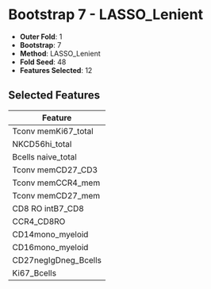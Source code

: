 # Bootstrap 7 - LASSO_Lenient

- **Outer Fold**: 1
- **Bootstrap**: 7
- **Method**: LASSO_Lenient
- **Fold Seed**: 48
- **Features Selected**: 12

## Selected Features

| Feature |
|---------|
| Tconv memKi67_total |
| NKCD56hi_total |
| Bcells naive_total |
| Tconv memCD27_CD3 |
| Tconv memCCR4_mem |
| Tconv memCD27_mem |
| CD8 RO intB7_CD8 |
| CCR4_CD8RO |
| CD14mono_myeloid |
| CD16mono_myeloid |
| CD27negIgDneg_Bcells |
| Ki67_Bcells |
